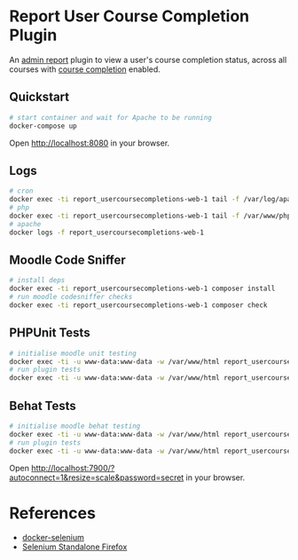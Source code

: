 # Report User Course Completion Plugin

An [admin report](https://moodledev.io/docs/apis/core/reportbuilder) plugin to view a user's course completion status, across all courses with [course completion](https://docs.moodle.org/403/en/Course_completion) enabled.

## Quickstart

```sh
# start container and wait for Apache to be running
docker-compose up 
```

Open [http://localhost:8080](http://localhost:8080) in your browser.

## Logs

```sh
# cron
docker exec -ti report_usercoursecompletions-web-1 tail -f /var/log/apache2/cron.log
# php 
docker exec -ti report_usercoursecompletions-web-1 tail -f /var/www/php_errors.log
# apache
docker logs -f report_usercoursecompletions-web-1
```

## Moodle Code Sniffer

```sh
# install deps
docker exec -ti report_usercoursecompletions-web-1 composer install
# run moodle codesniffer checks
docker exec -ti report_usercoursecompletions-web-1 composer check
```

## PHPUnit Tests

```sh
# initialise moodle unit testing
docker exec -ti -u www-data:www-data -w /var/www/html report_usercoursecompletions-web-1 php admin/tool/phpunit/cli/init.php
# run plugin tests
docker exec -ti -u www-data:www-data -w /var/www/html report_usercoursecompletions-web-1 vendor/bin/phpunit --test-suffix="_test.php" --testdox --colors=always report/usercoursecompletions/tests/unit
```

## Behat Tests

```sh
# initialise moodle behat testing
docker exec -ti -u www-data:www-data -w /var/www/html report_usercoursecompletions-web-1 php admin/tool/behat/cli/init.php
# run plugin tests
docker exec -ti -u www-data:www-data -w /var/www/html report_usercoursecompletions-web-1 vendor/bin/behat --config /var/www/behatdata/behatrun/behat/behat.yml --tags=report_usercoursecompletions
```

Open [http://localhost:7900/?autoconnect=1&resize=scale&password=secret](http://localhost:7900/?autoconnect=1&resize=scale&password=secret) in your browser.

# References

- [docker-selenium](https://github.com/SeleniumHQ/docker-selenium)
- [Selenium Standalone Firefox](https://hub.docker.com/r/selenium/standalone-firefox)
